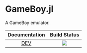 # GameBoy.jl

A GameBoy emulator.

| **Documentation**    | **Build Status**        |
|:--------------------:|:-----------------------:|
| [DEV](https://meltedtofu.github.io/GameBoy.jl) | [![](https://github.com/meltedtofu/GameBoy.jl/workflows/Runtests/badge.svg)](https://github.com/meltedtofu/GameBoy.jl/actions?query=workflows/CI) |
